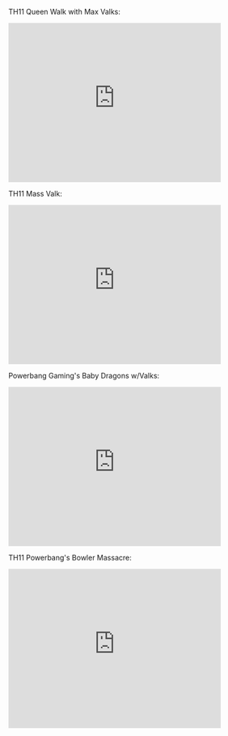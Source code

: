 
TH11 Queen Walk with Max Valks:

<iframe width="420" height="315" src="https://www.youtube.com/embed/uKYegVOhC5g" frameborder="0" allowfullscreen></iframe>

TH11 Mass Valk:

<iframe width="420" height="315" src="https://www.youtube.com/embed/Dl71xqK6QlQ" frameborder="0" allowfullscreen></iframe>

Powerbang Gaming's Baby Dragons w/Valks: 

<iframe width="420" height="315" src="https://www.youtube.com/embed/cd9aj5A_kPA" frameborder="0" allowfullscreen></iframe>

TH11 Powerbang's Bowler Massacre:

<iframe width="420" height="315" src="https://www.youtube.com/embed/T9MjcOdNeJo" frameborder="0" allowfullscreen></iframe>


